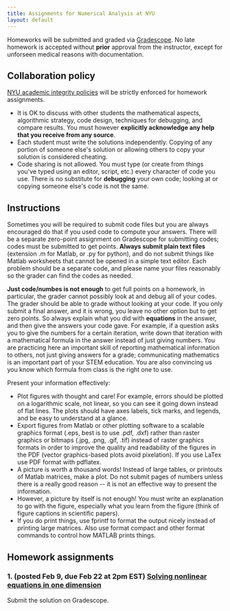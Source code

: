 ```yaml
---
title: Assignments for Numerical Analysis at NYU
layout: default
---
```


Homeworks will be submitted and graded via [Gradescope](https://www.gradescope.com). No late homework is accepted without **prior** approval from the instructor, except for unforseen medical reasons with documentation.

## Collaboration policy

[NYU academic integrity policies](http://www.nyu.edu/about/policies-guidelines-compliance/policies-and-guidelines/academic-integrity-for-students-at-nyu.html) will be strictly enforced for homework assignments.
* It is OK to discuss with other students the mathematical aspects, algorithmic strategy, code design, techniques for debugging, and compare results. You must however **explicitly acknowledge any help that you receive from any source**.
* Each student must write the solutions independently. Copying of any portion of someone else's solution or allowing others to copy your solution is considered cheating.
* Code sharing is not allowed. You must type (or create from things you've typed using an editor, script, etc.) every character of code you use. There is no substitute for **debugging** your own code; looking at or copying someone else's code is not the same. 

## Instructions

Sometimes you will be required to submit code files but you are always encouraged do that if you used code to compute your answers. There will be a separate zero-point assignment on Gradescope for submitting codes; codes must be submitted to get points. **Always submit plain text files** (extension .m for Matlab, or .py for python), and do not submit things like Matlab worksheets that cannot be opened in a simple text editor. Each problem should be a separate code, and please name your files reasonably so the grader can find the codes as needed.

**Just code/numbes is not enough** to get full points on a homework, in particular, the grader cannot possibly look at and debug all of your codes. The grader should be able to grade without looking at your code. If you only submit a final answer, and it is wrong, you leave no other option but to get zero points. So always explain what you did with **equations** in the answer, and then give the answers your code gave. For example, if a question asks you to give the numbers for a certain iteration, write down that iteration with a mathematical formula in the answer instead of just giving numbers. You are practicing here an important skill of reporting mathematical information to others, not just giving answers for a grade; communicating mathematics is an important part of your STEM education. You are also convincing us you know which formula from class is the right one to use.

Present your information effectively:

- Plot figures with thought and care! For example, errors should be plotted on a logarithmic scale, not linear, so you can see it going down instead of flat lines. The plots should have axes labels, tick marks, and legends, and be easy to understand at a glance.
- Export figures from Matlab or other plotting software to a scalable graphics format (.eps, best is to use .pdf, .dxf) rather than raster graphics or bitmaps (.jpg, .png, .gif, .tif) instead of raster graphics formats  in order to improve the quality and readability of the figures in the PDF (vector graphics-based plots avoid pixelation). If you use LaTex use PDF format with pdflatex.
- A picture is worth a thousand words! Instead of large tables, or printouts of Matlab matrices, make a plot. Do not submit pages of numbers unless there is a really good reason -- it is not an effective way to present the information.
- However, a picture by itself is not enough! You must write an explanation to go with the figure, especially what you learn from the figure (think of figure captions in scientific papers).
- If you do print things, use fprintf to format the output nicely instead of printing large matrices. Also use format compact and other format commands to control how MATLAB prints things.

## Homework assignments

### 1. (posted Feb 9, due Feb 22 at 2pm EST)  [Solving nonlinear equations in one dimension](Assignments/assignment1.pdf)

Submit the solution on Gradescope.

<!---

### 2. (example) [Linear Systems](Assignments/Homework-LinearSystems.pdf)

Commented out example

--->
